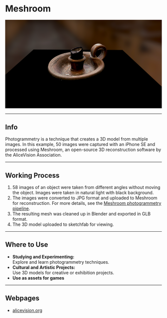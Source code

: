 # Meshroom

[![Candle Model created with Meshroom](../../images/meshroom.png)](https://sketchfab.com/3d-models/candle-c430c6d0120c4ad18f80a912b05fd84a)

---

## Info

Photogrammetry is a technique that creates a 3D model from multiple images. In this example, 50 images were captured with an iPhone SE and processed using Meshroom, an open-source 3D reconstruction software by the AliceVision Association.

---

## Working Process

1. 58 images of an object were taken from different angles without moving the object. Images were taken in natural light with black background.
2. The images were converted to JPG format and uploaded to Meshroom for reconstruction. For more details, see the [Meshroom photogrammetry pipeline](https://alicevision.org/#photogrammetry).
3. The resulting mesh was cleaned up in Blender and exported in GLB format.
4. The 3D model uploaded to sketchfab for viewing.

---

## Where to Use

- **Studying and Experimenting:**  
  Explore and learn photogrammetry techniques.
- **Cultural and Artistic Projects:**  
  Use 3D models for creative or exhibition projects.
- **Use as assets for games**

---

## Webpages

- [alicevision.org](https://alicevision.org/)
